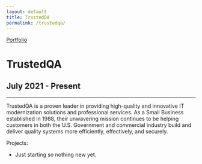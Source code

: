 ```yaml
---
layout: default
title: TrustedQA
permalink: /trustedqa/
---
```

<a class="github-fork-ribbon no-tufte-underline" href="../index.html" title="Portfolio">Portfolio</a>
# TrustedQA
## July 2021 - Present
------

TrustedQA is a proven leader in providing high-quality and innovative IT modernization solutions and professional services.  As a Small Business established in 1988, their unwavering mission continues to be helping customers in both the U.S. Government and commercial industry build and deliver quality systems more efficiently, effectively, and securely. 

Projects:  
- Just starting so nothing new yet.